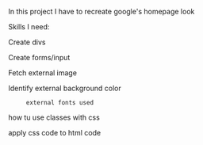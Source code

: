 In this project I have to recreate google's homepage look

Skills I need:

Create divs

Create forms/input

Fetch external image

Identify external background color

         external fonts used

how tu use classes with css

apply css code to html code